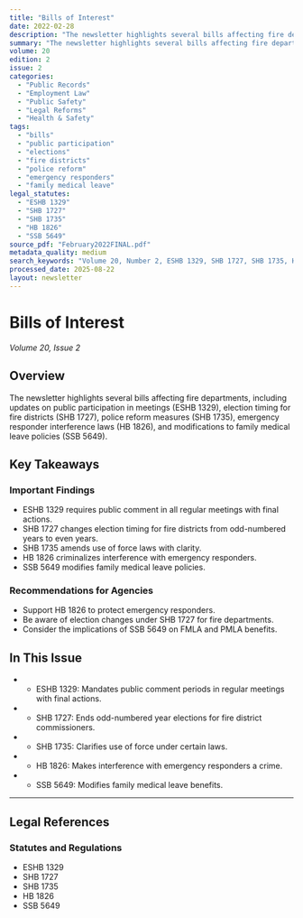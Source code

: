 ```yaml
---
title: "Bills of Interest"
date: 2022-02-28
description: "The newsletter highlights several bills affecting fire departments, including updates on public participation in meetings (ESHB 1329), election timing for fire districts (SHB 1727), police reform measures (SHB 1735), emergency responder interference laws (HB 1826), and modifications to family medical leave policies (SSB 5649)."
summary: "The newsletter highlights several bills affecting fire departments, including updates on public participation in meetings (ESHB 1329), election timing for fire districts (SHB 1727), police reform measures (SHB 1735), emergency responder interference laws (HB 1826), and modifications to family medical leave policies (SSB 5649)."
volume: 20
edition: 2
issue: 2
categories:
  - "Public Records"
  - "Employment Law"
  - "Public Safety"
  - "Legal Reforms"
  - "Health & Safety"
tags:
  - "bills"
  - "public participation"
  - "elections"
  - "fire districts"
  - "police reform"
  - "emergency responders"
  - "family medical leave"
legal_statutes:
  - "ESHB 1329"
  - "SHB 1727"
  - "SHB 1735"
  - "HB 1826"
  - "SSB 5649"
source_pdf: "February2022FINAL.pdf"
metadata_quality: medium
search_keywords: "Volume 20, Number 2, ESHB 1329, SHB 1727, SHB 1735, HB 1826, SSB 5649, public participation, elections, fire districts, police reform, emergency responders, family medical leave..."
processed_date: 2025-08-22
layout: newsletter
---
```


# Bills of Interest

*Volume 20, Issue 2*

## Overview

The newsletter highlights several bills affecting fire departments, including updates on public participation in meetings (ESHB 1329), election timing for fire districts (SHB 1727), police reform measures (SHB 1735), emergency responder interference laws (HB 1826), and modifications to family medical leave policies (SSB 5649).

## Key Takeaways

### Important Findings

- ESHB 1329 requires public comment in all regular meetings with final actions.
- SHB 1727 changes election timing for fire districts from odd-numbered years to even years.
- SHB 1735 amends use of force laws with clarity.
- HB 1826 criminalizes interference with emergency responders.
- SSB 5649 modifies family medical leave policies.

### Recommendations for Agencies

- Support HB 1826 to protect emergency responders.
- Be aware of election changes under SHB 1727 for fire departments.
- Consider the implications of SSB 5649 on FMLA and PMLA benefits.

## In This Issue

- - ESHB 1329: Mandates public comment periods in regular meetings with final actions.
- - SHB 1727: Ends odd-numbered year elections for fire district commissioners.
- - SHB 1735: Clarifies use of force under certain laws.
- - HB 1826: Makes interference with emergency responders a crime.
- - SSB 5649: Modifies family medical leave benefits.

---

## Legal References

### Statutes and Regulations

- ESHB 1329
- SHB 1727
- SHB 1735
- HB 1826
- SSB 5649

